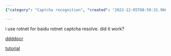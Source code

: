 ```yaml
---
{"category": "Captcha recognition", "created": "2022-12-05T08:59:31.966Z", "date": "2022-12-05 08:59:31", "description": "ddddocr is a captcha recognition and resolution tool specifically designed for Baidu RotNet. It can be installed from PyPi and tutorials are available to guide its usage.", "modified": "2022-12-05T09:00:29.869Z", "tags": ["ddddocr", "captcha recognition", "Baidu RotNet", "PyPi installation", "tutorials", "image processing", "artificial intelligence"], "title": "Ddddocr Captcha Resolve Recognition"}

---
```


i use rotnet for baidu rotnet captcha resolve. did it work?

[ddddocr](https://pypi.org/project/ddddocr/)

[tutorial](https://blog.csdn.net/jiahuiandxuehui/article/details/119089944)
